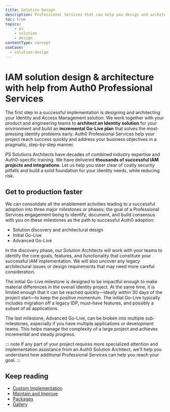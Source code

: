 ```yaml
---
title: Solution Design
description: Professional Services that can help you design and architect your Auth0 solution
toc: true
topics:
    - ps
    - solution
    - design
contentType: concept
useCase:
  - solution-design
---
```

# IAM solution design & architecture with help from Auth0 Professional Services

The first step in a successful implementation is designing and architecting your Identity and Access Management solution. We work together with your product and engineering teams to **architect an Identity solution** for your environment and build an **incremental Go-Live plan** that solves the most-pressing identity problems early. Auth0 Professional Services help your project reach success quickly and address your business objectives in a pragmatic, step-by-step manner. 

PS Solutions Architects have decades of combined industry expertise and Auth0-specific training. We have delivered **thousands of successful IAM projects and integrations**. Let us help you steer clear of costly security pitfalls and build a solid foundation for your identity needs, while reducing risk.

## Get to production faster

We can consolidate all the enablement activities leading to a successful adoption into three major milestones or phases; the goal of a Professional Services engagement being to identify, document, and build consensus with you on these milestones as the path to successful Auth0 adoption: 

* Solution discovery and architectural design
* Initial Go-Live
* Advanced Go-Live

In the discovery phase, our Solution Architects will work with your teams to identify the core goals, features, and functionality that constitute your successful IAM implementation. We will also uncover any legacy architectural issues or design requirements that may need more careful consideration.

The initial Go-Live milestone is designed to be impactful enough to make material differences in the overall Identity project. At the same time, it is limited enough that it can be reached quickly&mdash;ideally within 30 days of the project start&mdash;to keep the positive momentum. The initial Go-Live typically includes migration off a legacy IDP, must-have features, and possibly a subset of all applications.

The last milestone, Advanced Go-Live, can be broken into multiple sub-milestones, especially if you have multiple applications or development teams. This helps manage the complexity of a large project and achieves incremental and steady progress. 

::: note
If any part of your project requires more specialized attention and implementation assistance from an Auth0 Solution Architect, we'll help you understand how additional Professional Services can help you reach your goal.
:::

## Keep reading

* [Custom Implementation](/services/custom-implementation)
* [Maintain and Improve](/services/maintain-and-improve)
* [Packages](/services/packages)
* [Gallery](/services/gallery)


